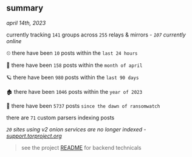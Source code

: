 
## summary
_april 14th, 2023_

currently tracking `141` groups across `255` relays & mirrors - _`107` currently online_

⏲ there have been `10` posts within the `last 24 hours`

🦈 there have been `158` posts within the `month of april`

🪐 there have been `980` posts within the `last 90 days`

🏚 there have been `1046` posts within the `year of 2023`

🦕 there have been `5737` posts `since the dawn of ransomwatch`

there are `71` custom parsers indexing posts

_`20` sites using v2 onion services are no longer indexed - [support.torproject.org](https://support.torproject.org/onionservices/v2-deprecation/)_

> see the project [README](https://github.com/joshhighet/ransomwatch#ransomwatch--) for backend technicals
